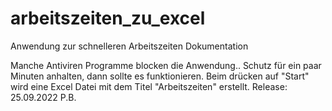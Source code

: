 # arbeitszeiten_zu_excel
Anwendung zur schnelleren Arbeitszeiten Dokumentation

Manche Antiviren Programme blocken die Anwendung..
Schutz für ein paar Minuten anhalten, dann sollte es funktionieren.
Beim drücken auf "Start" wird eine Excel Datei mit dem Titel "Arbeitszeiten" erstellt.
Release: 25.09.2022 P.B.
